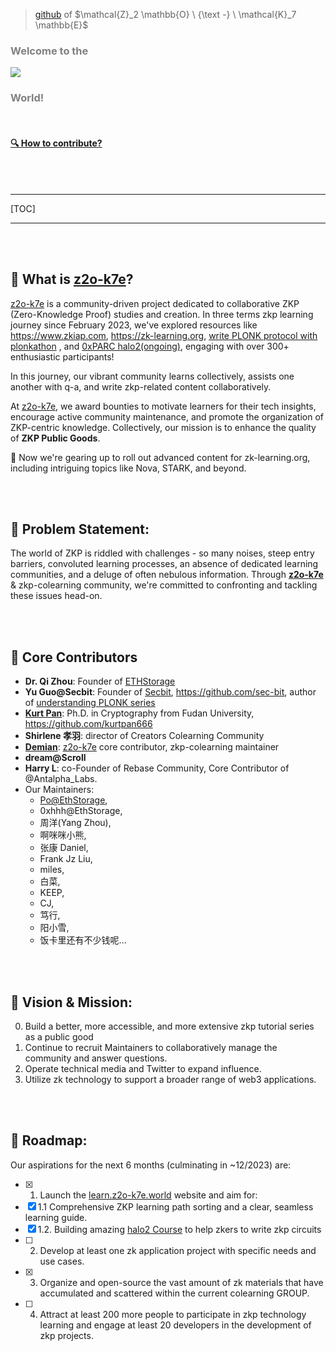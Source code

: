 > [github](https://github.com/zkp-co-learning) of $\mathcal{Z}_2 \mathbb{O} \ {\text -} \ \mathcal{K}_7 \mathbb{E}$


### <span style="color: grey;">**Welcome to the**</span>

![](logo.png)



### <span style="color: grey;">**World!**</span>

<!-- 这边 logo 的寻址地点是 .src , 所以本地 MD 渲染不会显示，mkbook serve --open 能看到就好了-->

<br />

#### [🔍 How to contribute?](https://learn.z2o-k7e.world/how-to-contribute.html)

<br />

<br />

------

[TOC]

------




<br />

<br />

## 📖 What is [z2o-k7e](https://learn.z2o-k7e.world)?

[z2o-k7e](https://learn.z2o-k7e.world) is a community-driven project dedicated to collaborative ZKP (Zero-Knowledge Proof) studies and creation. In three terms zkp learning journey since February 2023, we've explored resources like <https://www.zkiap.com>, <https://zk-learning.org>, [write PLONK protocol with plonkathon](https://github.com/0xPARC/plonkathon) , and [0xPARC halo2(ongoing)](https://learn.0xparc.org/halo2), engaging with over 300+ enthusiastic participants!

In this journey, our vibrant community learns collectively, assists one another with q-a, and write zkp-related content collaboratively.

At [z2o-k7e](https://learn.z2o-k7e.world), we award bounties to motivate learners for their tech insights, encourage active community maintenance, and promote the organization of ZKP-centric knowledge. Collectively, our mission is to enhance the quality of **ZKP Public Goods**.

🚀 Now we're gearing up to roll out advanced content for zk-learning.org, including intriguing topics like Nova, STARK, and beyond.

<br />

<br />


## 🚩 Problem Statement:

The world of ZKP is riddled with challenges - so many noises, steep entry barriers, convoluted learning processes, an absence of dedicated learning communities, and a deluge of often nebulous information. Through **[z2o-k7e](https://learn.z2o-k7e.world)** & zkp-colearning community, we're committed to confronting and tackling these issues head-on.

<br />

<br />


## 🌟 Core Contributors

- **Dr. Qi Zhou**: Founder of [ETHStorage](https://eth-store.w3eth.io)
- **Yu Guo@Secbit**: Founder of [Secbit](https://secbit.io/), <https://github.com/sec-bit>, author of [understanding PLONK series](https://learn.z2o-k7e.world/plonk-intro-cn/plonk-intro.html)
- **[Kurt Pan](https://cryptography.land/)**: Ph.D. in Cryptography from Fudan University, <https://github.com/kurtpan666>
- **Shirlene 孝羽**: director of Creators Colearning Community
- **[Demian](https://github.com/Demian101)**: [z2o-k7e](https://learn.z2o-k7e.world) core contributor, zkp-colearning maintainer
- **dream@Scroll**
- **Harry L**: co-Founder of Rebase Community, Core Contributor of @Antalpha_Labs.
- Our Maintainers: 
	- [Po@EthStorage](https://github.com/dajuguan),
	- 0xhhh@EthStorage,
	- 周洋(Yang Zhou), 
	- 啊咪咪小熊, 
	- 张康 Daniel, 
	- Frank Jz Liu, 
	- miles, 
	- 白菜, 
	- KEEP, 
	- CJ, 
	- 笃行, 
	- 阳小雪, 
	- 饭卡里还有不少钱呢...

<br />

<br />


## 🚀 Vision & Mission:

0. Build a better, more accessible, and more extensive zkp tutorial series as a public good
1. Continue to recruit Maintainers to collaboratively manage the community and answer questions.
2. Operate technical media and Twitter to expand influence.
3. Utilize zk technology to support a broader range of web3 applications. 

<br />

<br />

## 📅 Roadmap:

Our aspirations for the next 6 months (culminating in ~12/2023) are:

- [x] 1. Launch the [learn.z2o-k7e.world](learn.z2o-k7e.world) website and aim for:
- [x]   1.1 Comprehensive ZKP learning path sorting and a clear, seamless learning guide. 
- [x]   1.2. Building amazing [halo2 Course](https://learn.z2o-k7e.world/halo2/halo2.html) to help zkers to write zkp circuits
- [ ] 2. Develop at least one zk application project with specific needs and use cases.
- [x] 3. Organize and open-source the vast amount of zk materials that have accumulated and scattered within the current colearning GROUP.
- [ ] 4. Attract at least 200 more people to participate in zkp technology learning and engage at least 20 developers in the development of zkp projects.

